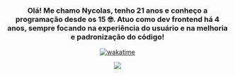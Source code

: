 <div align="center">

<h3 align="center">
	 Olá! Me chamo Nycolas, tenho 21 anos e conheço a programação desde os 15 🤓. Atuo como dev frontend há 4 anos, sempre focando na experiência do usuário e na melhoria e padronização do código!</h3>
<a href="https://wakatime.com/@Nycolas">

[![wakatime](https://wakatime.com/badge/user/363b6df7-973d-40f8-9bb5-58600f5dbdc4.svg)](https://wakatime.com/@363b6df7-973d-40f8-9bb5-58600f5dbdc4)

</a>
</div>
	
<div align="center">
	<a href="https://wakatime.com/@Nycolas">
  	<img src="https://github-readme-stats.vercel.app/api/wakatime?username=Nycolas&hide_border=true&langs_count=3&theme=midnight-purple"/>
	</a>
</div>
